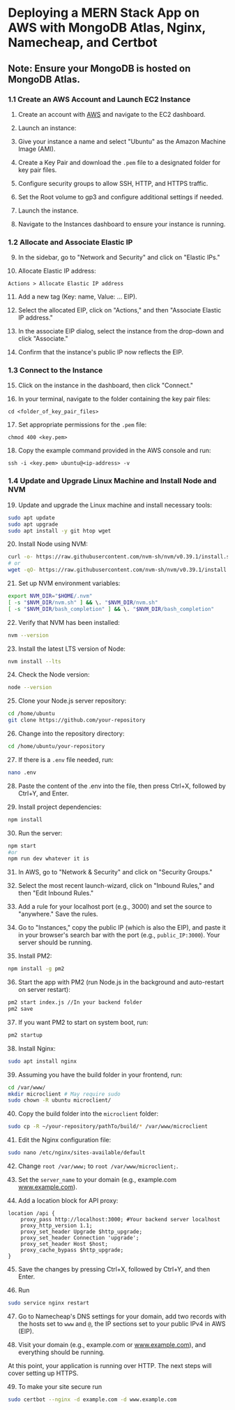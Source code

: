 # Deploying a MERN Stack App on AWS with MongoDB Atlas, Nginx, Namecheap, and Certbot

## Note: Ensure your MongoDB is hosted on MongoDB Atlas.

### 1.1 Create an AWS Account and Launch EC2 Instance

1. Create an account with [AWS](https://aws.amazon.com/) and navigate to the EC2 dashboard.

2. Launch an instance:


3. Give your instance a name and select "Ubuntu" as the Amazon Machine Image (AMI).

4. Create a Key Pair and download the `.pem` file to a designated folder for key pair files.

5. Configure security groups to allow SSH, HTTP, and HTTPS traffic.

6. Set the Root volume to gp3 and configure additional settings if needed.

7. Launch the instance.

8. Navigate to the Instances dashboard to ensure your instance is running.

### 1.2 Allocate and Associate Elastic IP

9. In the sidebar, go to "Network and Security" and click on "Elastic IPs."

10. Allocate Elastic IP address:
 ```
 Actions > Allocate Elastic IP address
 ```

11. Add a new tag (Key: name, Value: ... EIP).

12. Select the allocated EIP, click on "Actions," and then "Associate Elastic IP address."

13. In the associate EIP dialog, select the instance from the drop-down and click "Associate."

14. Confirm that the instance's public IP now reflects the EIP.

### 1.3 Connect to the Instance

15. Click on the instance in the dashboard, then click "Connect."

16. In your terminal, navigate to the folder containing the key pair files:
 ```
 cd <folder_of_key_pair_files>
 ```

17. Set appropriate permissions for the `.pem` file:
 ```
 chmod 400 <key.pem>
 ```

18. Copy the example command provided in the AWS console and run:
 ```
 ssh -i <key.pem> ubuntu@<ip-address> -v
 ```

### 1.4 Update and Upgrade Linux Machine and Install Node and NVM

19. Update and upgrade the Linux machine and install necessary tools:
 ```bash
 sudo apt update
 sudo apt upgrade
 sudo apt install -y git htop wget
 ```

20. Install Node using NVM:
 ```bash
 curl -o- https://raw.githubusercontent.com/nvm-sh/nvm/v0.39.1/install.sh | bash
 # or
 wget -qO- https://raw.githubusercontent.com/nvm-sh/nvm/v0.39.1/install.sh | bash
 ```

21. Set up NVM environment variables:
 ```bash
 export NVM_DIR="$HOME/.nvm"
 [ -s "$NVM_DIR/nvm.sh" ] && \. "$NVM_DIR/nvm.sh"
 [ -s "$NVM_DIR/bash_completion" ] && \. "$NVM_DIR/bash_completion"
 ```

22. Verify that NVM has been installed:
 ```bash
 nvm --version
 ```

23. Install the latest LTS version of Node:
 ```bash
 nvm install --lts
 ```

24. Check the Node version:
 ```bash
 node --version
 ```

25. Clone your Node.js server repository:
 ```bash
 cd /home/ubuntu
 git clone https://github.com/your-repository
 ```

26. Change into the repository directory:
 ```bash
 cd /home/ubuntu/your-repository
 ```

27. If there is a `.env` file needed, run:
 ```bash
 nano .env
 ```

28. Paste the content of the .env into the file, then press Ctrl+X, followed by Ctrl+Y, and Enter.

29. Install project dependencies:
 ```bash
 npm install
 ```

30. Run the server:
 ```bash
 npm start
#or
npm run dev whatever it is
 ```

31. In AWS, go to "Network & Security" and click on "Security Groups."

32. Select the most recent launch-wizard, click on "Inbound Rules," and then "Edit Inbound Rules."

33. Add a rule for your localhost port (e.g., 3000) and set the source to "anywhere." Save the rules.

34. Go to "Instances," copy the public IP (which is also the EIP), and paste it in your browser's search bar with the port (e.g., `public_IP:3000`). Your server should be running.

35. Install PM2:
 ```bash
 npm install -g pm2
 ```

36. Start the app with PM2 (run Node.js in the background and auto-restart on server restart):
 ```bash
 pm2 start index.js //In your backend folder
 pm2 save
 ```

37. If you want PM2 to start on system boot, run:
 ```bash
 pm2 startup
 ```

38. Install Nginx:
 ```bash
 sudo apt install nginx
 ```

39. Assuming you have the build folder in your frontend, run:
 ```bash
 cd /var/www/
 mkdir microclient # May require sudo
 sudo chown -R ubuntu microclient/
 ```

40. Copy the build folder into the `microclient` folder:
 ```bash
 sudo cp -R ~/your-repository/pathTo/build/* /var/www/microclient
 ```

41. Edit the Nginx configuration file:
 ```bash
 sudo nano /etc/nginx/sites-available/default
 ```

42. Change `root /var/www;` to `root /var/www/microclient;`.

43. Set the `server_name` to your domain (e.g., example.com www.example.com).

44. Add a location block for API proxy:
 ```nginx
 location /api {
     proxy_pass http://localhost:3000; #Your backend server localhost
     proxy_http_version 1.1;
     proxy_set_header Upgrade $http_upgrade;
     proxy_set_header Connection 'upgrade';
     proxy_set_header Host $host;
     proxy_cache_bypass $http_upgrade;
 }
 ```

45. Save the changes by pressing Ctrl+X, followed by Ctrl+Y, and then Enter.

46. Run
 ```bash
 sudo service nginx restart
 ```

47. Go to Namecheap's DNS settings for your domain, add two records with the hosts set to `www` and `@`, the IP sections set to your public IPv4 in AWS (EIP).

48. Visit your domain (e.g., example.com or www.example.com), and everything should be running.

At this point, your application is running over HTTP. The next steps will cover setting up HTTPS.

49. To make your site secure run
```bash
sudo certbot --nginx -d example.com -d www.example.com
```
